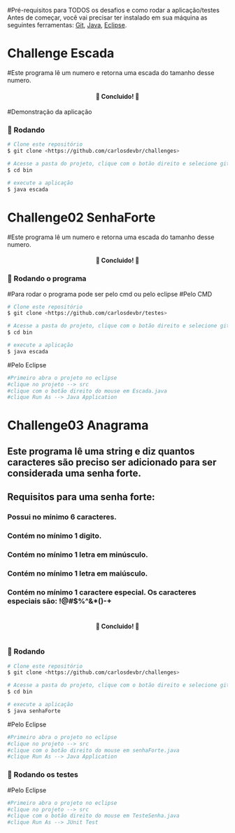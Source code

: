 
#Pré-requisitos para TODOS os desafios e como rodar a aplicação/testes
Antes de começar, você vai precisar ter instalado em sua máquina as seguintes ferramentas:
[Git](https://git-scm.com), [Java](https://www.oracle.com/java/technologies/downloads/), [Eclipse](https://www.eclipse.org/downloads/packages/).

# Challenge Escada

#Este programa lê um numero e retorna uma escada do tamanho desse numero.

<h4 align="center"> 
	🚀 Concluido! 🚀
</h4>

#Demonstração da aplicação
 

### 🎲 Rodando

```bash
# Clone este repositório
$ git clone <https://github.com/carlosdevbr/challenges>

# Acesse a pasta do projeto, clique com o botão direito e selecione git Bash Here
$ cd bin

# execute a aplicação
$ java escada
```


# Challenge02 SenhaForte

#Este programa lê um numero e retorna uma escada do tamanho desse numero.

<h4 align="center"> 
	🚀 Concluido! 🚀
</h4>
 

### 🎲 Rodando o programa
#Para rodar o programa pode ser pelo cmd ou pelo eclipse
#Pelo CMD
```bash
# Clone este repositório
$ git clone <https://github.com/carlosdevbr/testes>

# Acesse a pasta do projeto, clique com o botão direito e selecione git Bash Here
$ cd bin

# execute a aplicação
$ java escada
```
#Pelo Eclipse
```bash
#Primeiro abra o projeto no eclipse
#clique no projeto --> src
#clique com o botão direito do mouse em Escada.java
#clique Run As --> Java Application
```

# Challenge03 Anagrama

## Este programa lê uma string e diz quantos caracteres são preciso ser adicionado para ser considerada uma senha forte.
## Requisitos para uma senha forte:
### Possui no mínimo 6 caracteres.
### Contém no mínimo 1 digito.
### Contém no mínimo 1 letra em minúsculo.
### Contém no mínimo 1 letra em maiúsculo.
### Contém no mínimo 1 caractere especial. Os caracteres especiais são: !@#$%^&*()-+
#

<h4 align="center"> 
	🚀 Concluido! 🚀
</h4>

#  

### 🎲 Rodando

```bash
# Clone este repositório
$ git clone <https://github.com/carlosdevbr/challenges>

# Acesse a pasta do projeto, clique com o botão direito e selecione git Bash Here
$ cd bin

# execute a aplicação
$ java senhaForte
```
#Pelo Eclipse
```bash
#Primeiro abra o projeto no eclipse
#clique no projeto --> src
#clique com o botão direito do mouse em senhaForte.java
#clique Run As --> Java Application
```

### 🎲 Rodando os testes
#Pelo Eclipse
```bash
#Primeiro abra o projeto no eclipse
#clique no projeto --> src
#clique com o botão direito do mouse em TesteSenha.java
#clique Run As --> JUnit Test
```
